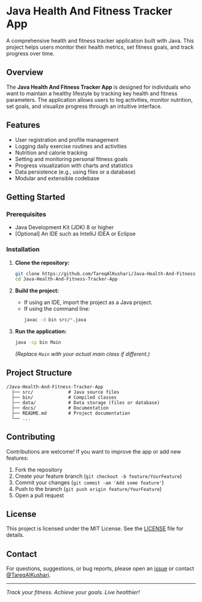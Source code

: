 # Java Health And Fitness Tracker App

A comprehensive health and fitness tracker application built with Java. This project helps users monitor their health metrics, set fitness goals, and track progress over time.

## Overview

The **Java Health And Fitness Tracker App** is designed for individuals who want to maintain a healthy lifestyle by tracking key health and fitness parameters. The application allows users to log activities, monitor nutrition, set goals, and visualize progress through an intuitive interface.

## Features

- User registration and profile management
- Logging daily exercise routines and activities
- Nutrition and calorie tracking
- Setting and monitoring personal fitness goals
- Progress visualization with charts and statistics
- Data persistence (e.g., using files or a database)
- Modular and extensible codebase

## Getting Started

### Prerequisites

- Java Development Kit (JDK) 8 or higher
- [Optional] An IDE such as IntelliJ IDEA or Eclipse

### Installation

1. **Clone the repository:**
   ```bash
   git clone https://github.com/TareqAlKushari/Java-Health-And-Fitness-Tracker-App.git
   cd Java-Health-And-Fitness-Tracker-App
   ```

2. **Build the project:**
   - If using an IDE, import the project as a Java project.
   - If using the command line:
     ```bash
     javac -d bin src/*.java
     ```

3. **Run the application:**
   ```bash
   java -cp bin Main
   ```
   *(Replace `Main` with your actual main class if different.)*

## Project Structure

```
/Java-Health-And-Fitness-Tracker-App
  ├── src/             # Java source files
  ├── bin/             # Compiled classes
  ├── data/            # Data storage (files or database)
  ├── docs/            # Documentation
  ├── README.md        # Project documentation
  └── ...
```

## Contributing

Contributions are welcome! If you want to improve the app or add new features:

1. Fork the repository
2. Create your feature branch (`git checkout -b feature/YourFeature`)
3. Commit your changes (`git commit -am 'Add some feature'`)
4. Push to the branch (`git push origin feature/YourFeature`)
5. Open a pull request

## License

This project is licensed under the MIT License. See the [LICENSE](LICENSE) file for details.

## Contact

For questions, suggestions, or bug reports, please open an [issue](https://github.com/TareqAlKushari/Java-Health-And-Fitness-Tracker-App/issues) or contact [@TareqAlKushari](https://github.com/TareqAlKushari).

---

*Track your fitness. Achieve your goals. Live healthier!*
